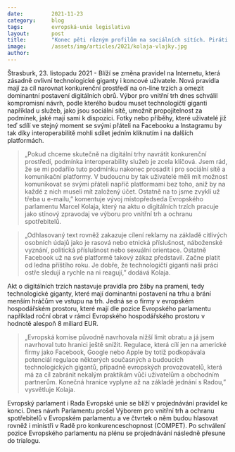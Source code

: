 ```yaml
---
date:         2021-11-23
category:     blog
tags:         evropská-unie legislativa
layout:       post
title:        "Konec pěti různým profilům na sociálních sítích. Piráti v Evropském parlamentu prosadili interoperabilitu služeb"
image:        /assets/img/articles/2021/kolaja-vlajky.jpg
author:       
---
```


Štrasburk, 23. listopadu 2021 - Blíží se změna pravidel na Internetu, která zásadně ovlivní technologické giganty i koncové uživatele. Nová pravidla mají za cíl narovnat konkurenční prostředí na on-line trzích a omezit dominantní postavení digitálních obrů. Výbor pro vnitřní trh dnes schválil kompromisní návrh, podle kterého budou muset technologičtí giganti například u služeb, jako jsou sociální sítě, umožnit propojitelnost za podmínek, jaké mají sami k dispozici. Fotky nebo příběhy, které uživatelé již teď sdílí ve stejný moment se svými přáteli na Facebooku a Instagramu by tak díky interoperabilitě mohli sdílet jedním kliknutím i na dalších platformách.

> „Pokud chceme skutečně na digitální trhy navrátit konkurenční prostředí, podmínka interoperability služeb je zcela klíčová. Jsem rád, že se mi podařilo tuto podmínku nakonec prosadit i pro sociální sítě a komunikační platformy. V budoucnu by tak uživatelé měli mít možnost komunikovat se svými přáteli napříč platformami bez toho, aniž by na každé z nich museli mít založený účet. Ostatně na to jsme zvyklí už třeba u e-mailu,” komentuje vývoj místopředseda Evropského parlamentu Marcel Kolaja, který na aktu o digitálních trzích pracuje jako stínový zpravodaj ve výboru pro vnitřní trh a ochranu spotřebitelů.

> „Odhlasovaný text rovněž zakazuje cílení reklamy na základě citlivých osobních údajů jako je rasová nebo etnická příslušnost, náboženské vyznání, politická příslušnost nebo sexuální orientace. Ostatně Facebook už na své platformě takový zákaz představil. Začne platit od ledna příštího roku. Je dobře, že technologičtí giganti naši práci ostře sledují a rychle na ni reagují,” dodává Kolaja. 

Akt o digitálních trzích nastavuje pravidla pro žáby na prameni, tedy technologické giganty, které mají dominantní postavení na trhu a brání menším hráčům ve vstupu na trh. Jedná se o firmy v evropském hospodářském prostoru, které mají dle pozice Evropského parlamentu například roční obrat v rámci Evropského hospodářského prostoru v hodnotě alespoň 8 miliard EUR.

> „Evropská komise původně navrhovala nižší limit obratu a já jsem navrhoval tuto hranici ještě snížit. Regulace, která cílí jen na americké firmy jako Facebook, Google nebo Apple by totiž podkopávala potenciál regulace některých současných a budoucích technologických gigantů, případně evropských provozovatelů, která má za cíl zabránit nekalým praktikám vůči uživatelům a obchodním partnerům. Konečná hranice vyplyne až na základě jednání s Radou,” vysvětluje Kolaja. 

Evropský parlament i Rada Evropské unie se blíží v projednávání pravidel ke konci. Dnes návrh Parlamentu prošel Výborem pro vnitřní trh a ochranu spotřebitelů v Evropském parlamentu a ve čtvrtek o něm budou hlasovat rovněž i ministři v Radě pro konkurenceschopnost (COMPET). Po schválení pozice Evropského parlamentu na plénu se projednávání následně přesune do trialogu. 
